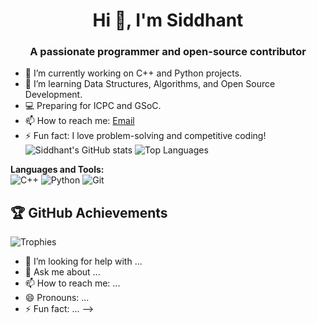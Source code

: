 <h1 align="center">Hi 👋, I'm Siddhant</h1>
<h3 align="center">A passionate programmer and open-source contributor</h3>




- 🔭 I’m currently working on C++ and Python projects.
- 🌱 I’m learning Data Structures, Algorithms, and Open Source Development.
- 💻 Preparing for ICPC and GSoC.
- 📫 How to reach me: [Email](mailto:shaurya.sid1729@gmail.com)
- ⚡ Fun fact: I love problem-solving and competitive coding!
![Siddhant's GitHub stats](https://github-readme-stats.vercel.app/api?username=siddhant1729&show_icons=true&theme=radical)
![Top Languages](https://github-readme-stats.vercel.app/api/top-langs/?username=siddhant1729&layout=compact&theme=radical)

**Languages and Tools:**  
![C++](https://img.shields.io/badge/-C++-blue?style=flat-square&logo=c%2B%2B)
![Python](https://img.shields.io/badge/-Python-yellow?style=flat-square&logo=python)
![Git](https://img.shields.io/badge/Git-F05032?style=for-the-badge&logo=git&logoColor=white)
## 🏆 GitHub Achievements  
![Trophies](https://github-profile-trophy.vercel.app/?username=siddhant1729&theme=tokyonight)

- 🤔 I’m looking for help with ...
- 💬 Ask me about ...
- 📫 How to reach me: ...
- 😄 Pronouns: ...
- ⚡ Fun fact: ...
-->
